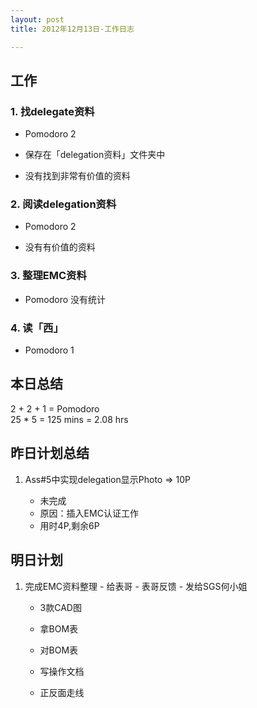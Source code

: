 ```yaml
---
layout: post
title: 2012年12月13日-工作日志  

---
```


  
## 工作

### 1. 找delegate资料    
-  Pomodoro 2
  
-  保存在「delegation资料」文件夹中  
  
-  没有找到非常有价值的资料   

### 2. 阅读delegation资料 
-  Pomodoro 2  
  
-  没有有价值的资料    

### 3. 整理EMC资料
-  Pomodoro 没有统计    
  
### 4. 读「西」  
-  Pomodoro 1     
  
## 本日总结    

2 + 2 + 1 =  Pomodoro    
25 * 5 = 125 mins = 2.08 hrs    
  
## 昨日计划总结    
1. Ass#5中实现delegation显示Photo => 10P   
	  
	- 未完成  
	- 原因：插入EMC认证工作   
	- 用时4P,剩余6P
  
## 明日计划    
  
1. 完成EMC资料整理  - 给表哥 - 表哥反馈 - 发给SGS何小姐
	- 3款CAD图  
	  
	- 拿BOM表  
	  
	- 对BOM表  
	  
	- 写操作文档  
	  
	- 正反面走线







  

    
